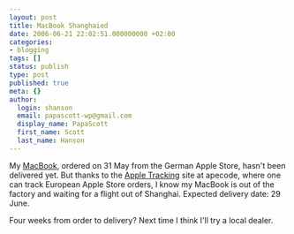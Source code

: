 ```yaml
---
layout: post
title: MacBook Shanghaied
date: 2006-06-21 22:02:51.000000000 +02:00
categories:
- blogging
tags: []
status: publish
type: post
published: true
meta: {}
author:
  login: shanson
  email: papascott-wp@gmail.com
  display_name: PapaScott
  first_name: Scott
  last_name: Hanson
---
```

<p>My <a href="https://www.papascott.de/archives/2006/06/02/mb-13183-cto-white/" title="PapaScott &raquo; Blog Archive &raquo; MB 13/1.83 CTO WHITE">MacBook</a>, ordered on 31 May from the German Apple Store, hasn't been delivered yet. But thanks to the <a href="http://www.apecode.com/appletrack/">Apple Tracking</a> site at apecode, where one can track European Apple Store orders, I know my MacBook is out of the factory and waiting for a flight out of Shanghai. Expected delivery date: 29 June.</p>
<p>Four weeks from order to delivery? Next time I think I'll try a local dealer.</p>
